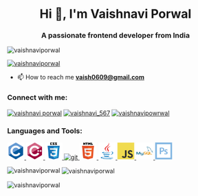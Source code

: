 <h1 align="center">Hi 👋, I'm Vaishnavi Porwal</h1>
<h3 align="center">A passionate frontend developer from India</h3>

<p align="left"> <img src="https://komarev.com/ghpvc/?username=vaishnaviporwal&label=Profile%20views&color=0e75b6&style=flat" alt="vaishnaviporwal" /> </p>

<p align="left"> <a href="https://github.com/ryo-ma/github-profile-trophy"><img src="https://github-profile-trophy.vercel.app/?username=vaishnaviporwal" alt="vaishnaviporwal" /></a> </p>

- 📫 How to reach me **vaish0609@gmail.com**

<h3 align="left">Connect with me:</h3>
<p align="left">
<a href="https://linkedin.com/in/vaishnavi porwal" target="blank"><img align="center" src="https://raw.githubusercontent.com/rahuldkjain/github-profile-readme-generator/master/src/images/icons/Social/linked-in-alt.svg" alt="vaishnavi porwal" height="30" width="40" /></a>
<a href="https://www.codechef.com/users/vaishnavi_567" target="blank"><img align="center" src="https://cdn.jsdelivr.net/npm/simple-icons@3.1.0/icons/codechef.svg" alt="vaishnavi_567" height="30" width="40" /></a>
<a href="https://www.hackerrank.com/vaishnavipowrwal" target="blank"><img align="center" src="https://raw.githubusercontent.com/rahuldkjain/github-profile-readme-generator/master/src/images/icons/Social/hackerrank.svg" alt="vaishnavipowrwal" height="30" width="40" /></a>
</p>

<h3 align="left">Languages and Tools:</h3>
<p align="left"> <a href="https://www.cprogramming.com/" target="_blank" rel="noreferrer"> <img src="https://raw.githubusercontent.com/devicons/devicon/master/icons/c/c-original.svg" alt="c" width="40" height="40"/> </a> <a href="https://www.w3schools.com/cpp/" target="_blank" rel="noreferrer"> <img src="https://raw.githubusercontent.com/devicons/devicon/master/icons/cplusplus/cplusplus-original.svg" alt="cplusplus" width="40" height="40"/> </a> <a href="https://www.w3schools.com/css/" target="_blank" rel="noreferrer"> <img src="https://raw.githubusercontent.com/devicons/devicon/master/icons/css3/css3-original-wordmark.svg" alt="css3" width="40" height="40"/> </a> <a href="https://git-scm.com/" target="_blank" rel="noreferrer"> <img src="https://www.vectorlogo.zone/logos/git-scm/git-scm-icon.svg" alt="git" width="40" height="40"/> </a> <a href="https://www.w3.org/html/" target="_blank" rel="noreferrer"> <img src="https://raw.githubusercontent.com/devicons/devicon/master/icons/html5/html5-original-wordmark.svg" alt="html5" width="40" height="40"/> </a> <a href="https://www.java.com" target="_blank" rel="noreferrer"> <img src="https://raw.githubusercontent.com/devicons/devicon/master/icons/java/java-original.svg" alt="java" width="40" height="40"/> </a> <a href="https://developer.mozilla.org/en-US/docs/Web/JavaScript" target="_blank" rel="noreferrer"> <img src="https://raw.githubusercontent.com/devicons/devicon/master/icons/javascript/javascript-original.svg" alt="javascript" width="40" height="40"/> </a> <a href="https://www.mysql.com/" target="_blank" rel="noreferrer"> <img src="https://raw.githubusercontent.com/devicons/devicon/master/icons/mysql/mysql-original-wordmark.svg" alt="mysql" width="40" height="40"/> </a> <a href="https://www.photoshop.com/en" target="_blank" rel="noreferrer"> <img src="https://raw.githubusercontent.com/devicons/devicon/master/icons/photoshop/photoshop-line.svg" alt="photoshop" width="40" height="40"/> </a> </p>

<p><img align="left" src="https://github-readme-stats.vercel.app/api/top-langs?username=vaishnaviporwal&show_icons=true&locale=en&layout=compact" alt="vaishnaviporwal" /></p>

<p>&nbsp;<img align="center" src="https://github-readme-stats.vercel.app/api?username=vaishnaviporwal&show_icons=true&locale=en" alt="vaishnaviporwal" /></p>

<p><img align="center" src="https://github-readme-streak-stats.herokuapp.com/?user=vaishnaviporwal&" alt="vaishnaviporwal" /></p>
